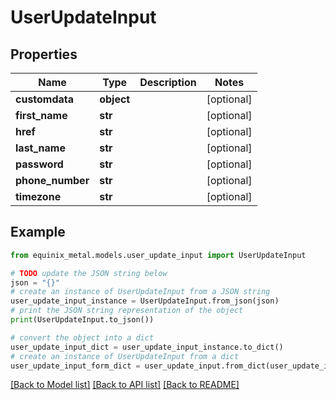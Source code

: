 # UserUpdateInput


## Properties

Name | Type | Description | Notes
------------ | ------------- | ------------- | -------------
**customdata** | **object** |  | [optional] 
**first_name** | **str** |  | [optional] 
**href** | **str** |  | [optional] 
**last_name** | **str** |  | [optional] 
**password** | **str** |  | [optional] 
**phone_number** | **str** |  | [optional] 
**timezone** | **str** |  | [optional] 

## Example

```python
from equinix_metal.models.user_update_input import UserUpdateInput

# TODO update the JSON string below
json = "{}"
# create an instance of UserUpdateInput from a JSON string
user_update_input_instance = UserUpdateInput.from_json(json)
# print the JSON string representation of the object
print(UserUpdateInput.to_json())

# convert the object into a dict
user_update_input_dict = user_update_input_instance.to_dict()
# create an instance of UserUpdateInput from a dict
user_update_input_form_dict = user_update_input.from_dict(user_update_input_dict)
```
[[Back to Model list]](../README.md#documentation-for-models) [[Back to API list]](../README.md#documentation-for-api-endpoints) [[Back to README]](../README.md)


